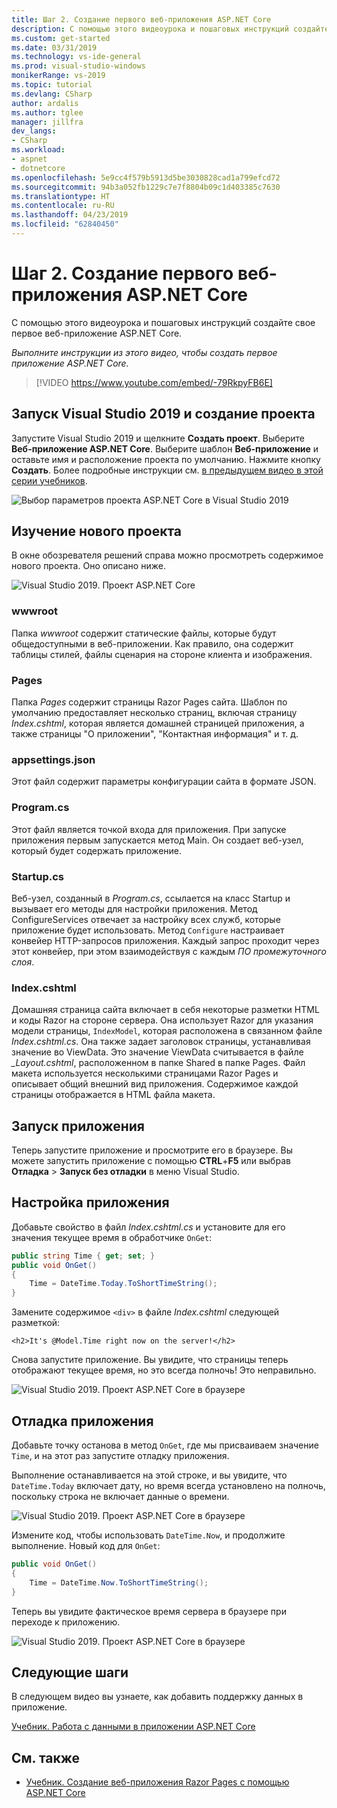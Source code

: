 ```yaml
---
title: Шаг 2. Создание первого веб-приложения ASP.NET Core
description: С помощью этого видеоурока и пошаговых инструкций создайте свое первое веб-приложение ASP.NET Core.
ms.custom: get-started
ms.date: 03/31/2019
ms.technology: vs-ide-general
ms.prod: visual-studio-windows
monikerRange: vs-2019
ms.topic: tutorial
ms.devlang: CSharp
author: ardalis
ms.author: tglee
manager: jillfra
dev_langs:
- CSharp
ms.workload:
- aspnet
- dotnetcore
ms.openlocfilehash: 5e9cc4f579b5913d5be3030828cad1a799efcd72
ms.sourcegitcommit: 94b3a052fb1229c7e7f8804b09c1d403385c7630
ms.translationtype: HT
ms.contentlocale: ru-RU
ms.lasthandoff: 04/23/2019
ms.locfileid: "62840450"
---
```

# <a name="step-2-create-your-first-aspnet-core-web-app"></a>Шаг 2. Создание первого веб-приложения ASP.NET Core

С помощью этого видеоурока и пошаговых инструкций создайте свое первое веб-приложение ASP.NET Core.

_Выполните инструкции из этого видео, чтобы создать первое приложение ASP.NET Core._

> [!VIDEO https://www.youtube.com/embed/-79RkpyFB6E]

## <a name="start-visual-studio-2019-and-create-a-new-project"></a>Запуск Visual Studio 2019 и создание проекта

Запустите Visual Studio 2019 и щелкните **Создать проект**. Выберите **Веб-приложение ASP.NET Core**. Выберите шаблон **Веб-приложение** и оставьте имя и расположение проекта по умолчанию. Нажмите кнопку **Создать**. Более подробные инструкции см. [в предыдущем видео в этой серии учебников](tutorial-aspnet-core-ef-step-01.md).

![Выбор параметров проекта ASP.NET Core в Visual Studio 2019](media/vs-2019/vs2019-choose-aspnetcore-project.png)

## <a name="explore-the-new-project"></a>Изучение нового проекта

В окне обозревателя решений справа можно просмотреть содержимое нового проекта. Оно описано ниже.

![Visual Studio 2019. Проект ASP.NET Core](media/vs-2019/vs2019-solution-explorer.png)

### <a name="wwwroot"></a>wwwroot

Папка *wwwroot* содержит статические файлы, которые будут общедоступными в веб-приложении. Как правило, она содержит таблицы стилей, файлы сценария на стороне клиента и изображения.

### <a name="pages"></a>Pages

Папка *Pages* содержит страницы Razor Pages сайта. Шаблон по умолчанию предоставляет несколько страниц, включая страницу *Index.cshtml*, которая является домашней страницей приложения, а также страницы "О приложении", "Контактная информация" и т. д.

### <a name="appsettingsjson"></a>appsettings.json

Этот файл содержит параметры конфигурации сайта в формате JSON.

### <a name="programcs"></a>Program.cs

Этот файл является точкой входа для приложения. При запуске приложения первым запускается метод Main. Он создает веб-узел, который будет содержать приложение.

### <a name="startupcs"></a>Startup.cs

Веб-узел, созданный в *Program.cs*, ссылается на класс Startup и вызывает его методы для настройки приложения. Метод ConfigureServices отвечает за настройку всех служб, которые приложение будет использовать. Метод `Configure` настраивает конвейер HTTP-запросов приложения. Каждый запрос проходит через этот конвейер, при этом взаимодействуя с каждым *ПО промежуточного слоя*.

### <a name="indexcshtml"></a>Index.cshtml

Домашняя страница сайта включает в себя некоторые разметки HTML и коды Razor на стороне сервера. Она использует Razor для указания модели страницы, `IndexModel`, которая расположена в связанном файле *Index.cshtml.cs*. Она также задает заголовок страницы, устанавливая значение во ViewData. Это значение ViewData считывается в файле *\_Layout.cshtml*, расположенном в папке Shared в папке Pages. Файл макета используется несколькими страницами Razor Pages и описывает общий внешний вид приложения. Содержимое каждой страницы отображается в HTML файла макета.

## <a name="run-the-application"></a>Запуск приложения

Теперь запустите приложение и просмотрите его в браузере. Вы можете запустить приложение с помощью **CTRL**+**F5** или выбрав **Отладка** > **Запуск без отладки** в меню Visual Studio.

## <a name="customize-the-application"></a>Настройка приложения

Добавьте свойство в файл *Index.cshtml.cs* и установите для его значения текущее время в обработчике `OnGet`:

```csharp
public string Time { get; set; }
public void OnGet()
{
    Time = DateTime.Today.ToShortTimeString();
}
```

Замените содержимое `<div>` в файле *Index.cshtml* следующей разметкой:

```cshtml
<h2>It's @Model.Time right now on the server!</h2>
```

Снова запустите приложение. Вы увидите, что страницы теперь отображают текущее время, но это всегда полночь! Это неправильно.

![Visual Studio 2019. Проект ASP.NET Core в браузере](media/vs-2019/vs2019-app-in-browser.png)

## <a name="debug-the-application"></a>Отладка приложения

Добавьте точку останова в метод `OnGet`, где мы присваиваем значение `Time`, и на этот раз запустите отладку приложения.

Выполнение останавливается на этой строке, и вы увидите, что `DateTime.Today` включает дату, но время всегда установлено на полночь, поскольку строка не включает данные о времени. 

![Visual Studio 2019. Проект ASP.NET Core в браузере](media/vs-2019/vs2019-breakpoint.png)

Измените код, чтобы использовать `DateTime.Now`, и продолжите выполнение. Новый код для `OnGet`:

```csharp
public void OnGet()
{
    Time = DateTime.Now.ToShortTimeString();
}
```

Теперь вы увидите фактическое время сервера в браузере при переходе к приложению.

![Visual Studio 2019. Проект ASP.NET Core в браузере](media/vs-2019/vs2019-app-fixed-in-browser.png)

## <a name="next-steps"></a>Следующие шаги

В следующем видео вы узнаете, как добавить поддержку данных в приложение.

[Учебник. Работа с данными в приложении ASP.NET Core](tutorial-aspnet-core-ef-step-03.md)

## <a name="see-also"></a>См. также

- [Учебник. Создание веб-приложения Razor Pages с помощью ASP.NET Core](/aspnet/core/tutorials/razor-pages/?view=aspnetcore-2.1)
